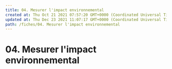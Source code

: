 ```yaml
---
title: 04. Mesurer l'impact environnemental
created at: Thu Oct 21 2021 07:57:20 GMT+0000 (Coordinated Universal Time)
updated at: Thu Dec 23 2021 11:07:17 GMT+0000 (Coordinated Universal Time)
path: /fiches/04. Mesurer l'impact environnemental
---
```


# 04. Mesurer l'impact environnemental
